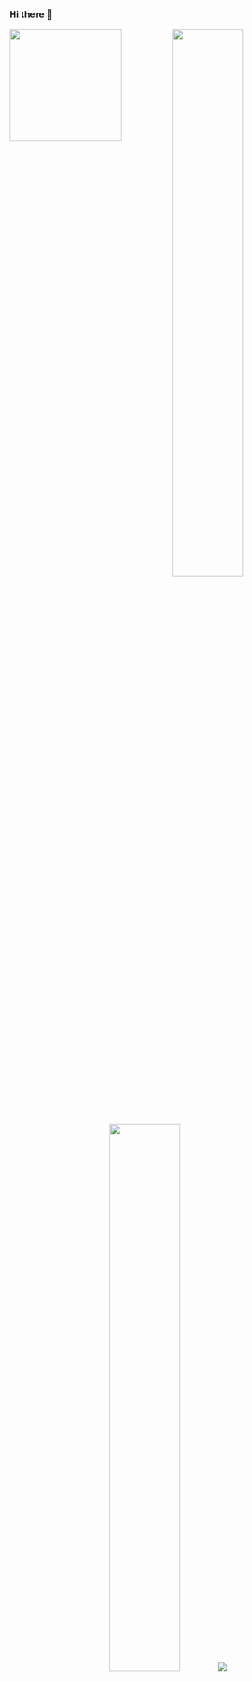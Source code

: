 ### Hi there 👋
<img align='left' src='https://media.giphy.com/media/bcKmIWkUMCjVm/giphy.gif' width='200"'>
<p align="center">
  <img height="50%" width="auto" src ="https://github-readme-stats.vercel.app/api?username=mahmudhasankhan&show_icons=true&count_private=true&theme=darcula&hide_border=true&hide=issues,contribs&bg_color=00000000">
  <img height="50%" width="auto" src ="https://github-readme-stats.vercel.app/api/top-langs/?username=mahmudhasankhan&layout=compact&hide_border=true&theme=darcula&bg_color=00000000&langs_count=6&hide=jupyter%20notebook,tex,css,php">
  <img src ="https://github-readme-streak-stats.herokuapp.com?user=mahmudhasankhan&theme=darcula&hide_border=true&background=FFFFFF00">
  <br>
  <br>
</p>

<!-- <p align="center">
  <img align="left" src ="https://github-readme-stats.vercel.app/api/pin/?username=mahmudhasankhan&repo=ytdx">
  <img align="right" src ="https://github-readme-stats.vercel.app/api/pin/?username=mahmudhasankhan&repo=pixel-weather">
</p> -->

<!--
**mahmudhasankhan/mahmudhasankhan** is a ✨ _special_ ✨ repository because its `README.md` (this file) appears on your GitHub profile.

Here are some ideas to get you started:

- 🔭 I’m currently working on ...
- 🌱 I’m currently learning ...
- 👯 I’m looking to collaborate on ...
- 🤔 I’m looking for help with ...
- 💬 Ask me about ...
- 📫 How to reach me: ...
- 😄 Pronouns: ...
- ⚡ Fun fact: ...
-->
